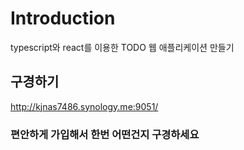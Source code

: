 # Introduction 
typescript와 react를 이용한 TODO 웹 애플리케이션 만들기

## 구경하기
http://kjnas7486.synology.me:9051/

### 편안하게 가입해서 한번 어떤건지 구경하세요